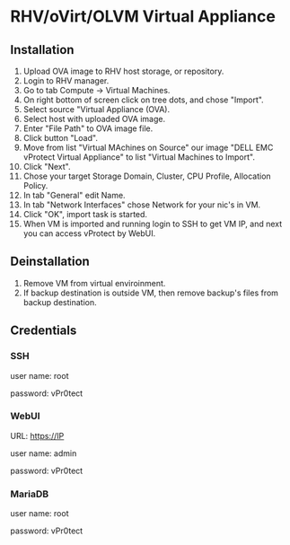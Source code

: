 # RHV/oVirt/OLVM Virtual Appliance

## Installation

1. Upload OVA image to RHV host storage, or repository.
2. Login to RHV manager.
3. Go to tab Compute -&gt; Virtual Machines.
4. On right bottom of screen click on tree dots, and chose "Import".
5. Select source "Virtual Appliance \(OVA\).
6. Select host with uploaded OVA image.
7. Enter "File Path" to OVA image file.
8. Click button "Load".
9.  Move from list "Virtual MAchines on Source" our image "DELL EMC vProtect Virtual Appliance" to list "Virtual Machines to Import".
10. Click "Next".
11. Chose your target Storage Domain, Cluster, CPU Profile, Allocation Policy.
12. In tab "General" edit Name.
13. In tab "Network Interfaces" chose Network for your nic's in VM.
14. Click "OK", import task is started.
15. When VM is imported and running login to SSH to get VM IP, and next you can access vProtect by WebUI.

## Deinstallation

1. Remove VM from virtual enviroinment.
2. If backup destination is outside VM, then remove backup's files from backup destination.

## Credentials

### SSH

user name: root

password: vPr0tect

### WebUI

URL: [https://IP](https://IP)

user name: admin

password: vPr0tect

### MariaDB

user name: root

password: vPr0tect

